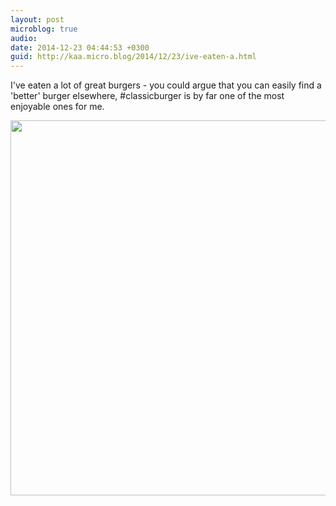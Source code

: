 ```yaml
---
layout: post
microblog: true
audio: 
date: 2014-12-23 04:44:53 +0300
guid: http://kaa.micro.blog/2014/12/23/ive-eaten-a.html
---
```

I've eaten a lot of great burgers - you could argue that you can easily find a 'better' burger elsewhere, #classicburger is by far one of the most enjoyable ones for me.

<img src="http://www.kaa.bz/uploads/2018/d9bdab340b.jpg" width="600" height="600" />
